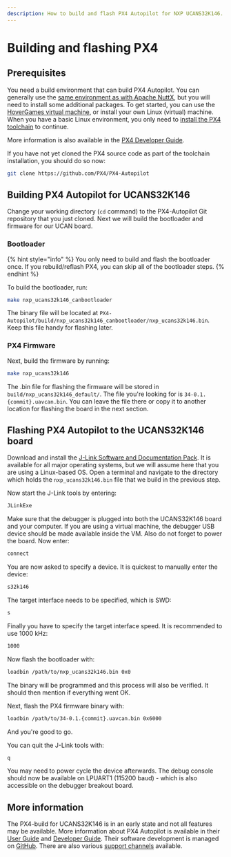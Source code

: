 ```yaml
---
description: How to build and flash PX4 Autopilot for NXP UCANS32K146.
---
```


# Building and flashing PX4

## Prerequisites

You need a build environment that can build PX4 Autopilot. You can generally use the [same environment as with Apache NuttX](../apache-nuttx/building-and-flashing-nuttx.md#toolchain), but you will need to install some additional packages. To get started, you can use the [HoverGames virtual machine](https://nxp.gitbook.io/hovergames/developerguide/tools), or install your own Linux \(virtual\) machine. When you have a basic Linux environment, you only need to [install the PX4 toolchain](https://nxp.gitbook.io/hovergames/developerguide/tools/toolchain-installation) to continue. 

More information is also available in the [PX4 Developer Guide](https://dev.px4.io/master/en/setup/getting_started.html).

If you have not yet cloned the PX4 source code as part of the toolchain installation, you should do so now:

```bash
git clone https://github.com/PX4/PX4-Autopilot
```

## Building PX4 Autopilot for UCANS32K146

Change  your working directory \(`cd` command\) to the PX4-Autopilot Git repository that you just cloned. Next we will build the bootloader and firmware for our UCAN board.

### Bootloader

{% hint style="info" %}
You only need to build and flash the bootloader once. If you rebuild/reflash PX4, you can skip all of the bootloader steps.
{% endhint %}

To build the bootloader, run:

```bash
make nxp_ucans32k146_canbootloader
```

The binary file will be located at `PX4-Autopilot/build/nxp_ucans32k146_canbootloader/nxp_ucans32k146.bin`. Keep this file handy for flashing later.

### PX4 Firmware

Next, build the firmware by running:

```bash
make nxp_ucans32k146
```

The .bin file for flashing the firmware will be stored in `build/nxp_ucans32k146_default/`. The file you're looking for is `34-0.1.{commit}.uavcan.bin`. You can leave the file there or copy it to another location for flashing the board in the next section.

## Flashing PX4 Autopilot to the UCANS32K146 board

Download and install the [J-Link Software and Documentation Pack](https://www.segger.com/downloads/jlink#J-LinkSoftwareAndDocumentationPack). It is available for all major operating systems, but we will assume here that you are using a Linux-based OS. Open a terminal and navigate to the directory which holds the `nxp_ucans32k146.bin` file that we build in the previous step.

Now start the J-Link tools by entering:

```bash
JLinkExe
```

Make sure that the debugger is plugged into both the UCANS32K146 board and your computer. If you are using a virtual machine, the debugger USB device should be made available inside the VM. Also do not forget to power the board. Now enter:

```bash
connect
```

You are now asked to specify a device. It is quickest to manually enter the device:

```bash
s32k146
```

The target interface needs to be specified, which is SWD:

```bash
s
```

Finally you have to specify the target interface speed. It is recommended to use 1000 kHz:

```bash
1000
```

Now flash the bootloader with:

```bash
loadbin /path/to/nxp_ucans32k146.bin 0x0
```

The binary will be programmed and this process will also be verified. It should then mention if everything went OK. 

Next, flash the PX4 firmware binary with:

```bash
loadbin /path/to/34-0.1.{commit}.uavcan.bin 0x6000
```

And you're good to go.

You can quit the J-Link tools with:

```bash
q
```

You may need to power cycle the device afterwards. The debug console should now be available on LPUART1 \(115200 baud\) - which is also accessible on the debugger breakout board.

## More information

The PX4-build for UCANS32K146 is in an early state and not all features may be available. More information about PX4 Autopilot is available in their [User Guide](http://docs.px4.io/master/en/) and [Developer Guide](https://dev.px4.io/master/en/). Their software development is managed on [GitHub](https://github.com/PX4/PX4-Autopilot). There are also various [support channels](https://dev.px4.io/master/en/contribute/support.html) available.

